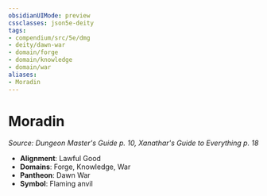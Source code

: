 ```yaml
---
obsidianUIMode: preview
cssclasses: json5e-deity
tags:
- compendium/src/5e/dmg
- deity/dawn-war
- domain/forge
- domain/knowledge
- domain/war
aliases: 
- Moradin
---
```

# Moradin
*Source: Dungeon Master's Guide p. 10, Xanathar's Guide to Everything p. 18* 

- **Alignment**: Lawful Good
- **Domains**: Forge, Knowledge, War
- **Pantheon**: Dawn War
- **Symbol**: Flaming anvil
